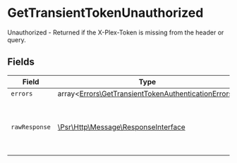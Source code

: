 # GetTransientTokenUnauthorized

Unauthorized - Returned if the X-Plex-Token is missing from the header or query.


## Fields

| Field                                                                                                               | Type                                                                                                                | Required                                                                                                            | Description                                                                                                         |
| ------------------------------------------------------------------------------------------------------------------- | ------------------------------------------------------------------------------------------------------------------- | ------------------------------------------------------------------------------------------------------------------- | ------------------------------------------------------------------------------------------------------------------- |
| `errors`                                                                                                            | array<[Errors\GetTransientTokenAuthenticationErrors](../../Models/Errors/GetTransientTokenAuthenticationErrors.md)> | :heavy_minus_sign:                                                                                                  | N/A                                                                                                                 |
| `rawResponse`                                                                                                       | [\Psr\Http\Message\ResponseInterface](https://www.php-fig.org/psr/psr-7/#33-psrhttpmessageresponseinterface)        | :heavy_minus_sign:                                                                                                  | Raw HTTP response; suitable for custom response parsing                                                             |